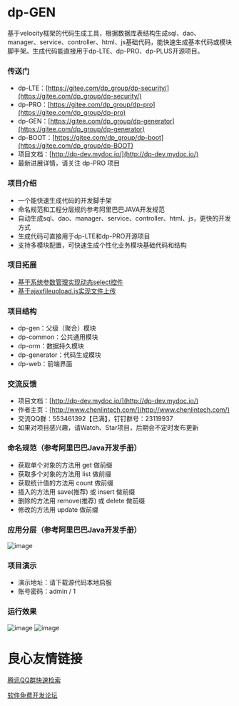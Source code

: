 # dp-GEN
基于velocity框架的代码生成工具，根据数据库表结构生成sql、dao、manager、service、controller、html、js基础代码，能快速生成基本代码或模块脚手架。生成代码能直接用于dp-LTE、dp-PRO、dp-PLUS开源项目。
### 传送门
- dp-LTE：[https://gitee.com/dp_group/dp-security/](https://gitee.com/dp_group/dp-security/)
- dp-PRO：[https://gitee.com/dp_group/dp-pro](https://gitee.com/dp_group/dp-pro)
- dp-GEN：[https://gitee.com/dp_group/dp-generator](https://gitee.com/dp_group/dp-generator)
- dp-BOOT：[https://gitee.com/dp_group/dp-boot](https://gitee.com/dp_group/dp-BOOT)
- 项目文档：[http://dp-dev.mydoc.io/](http://dp-dev.mydoc.io/)
- 最新进展详情，请关注 dp-PRO 项目
### 项目介绍
- 一个能快速生成代码的开发脚手架
- 命名规范和工程分层规约参考阿里巴巴JAVA开发规范
- 自动生成sql、dao、manager、service、controller、html、js，更快的开发方式
- 生成代码可直接用于dp-LTE和dp-PRO开源项目
- 支持多模块配置，可快速生成个性化业务模块基础代码和结构
### 项目拓展
- [基于系统参数管理实现动态select控件](https://my.oschina.net/zhouchenglin/blog/1615653)
- [基于ajaxfileupload.js实现文件上传](https://my.oschina.net/zhouchenglin/blog/1615214)
### 项目结构
- dp-gen：父级（聚合）模块
- dp-common：公共通用模块
- dp-orm：数据持久模块
- dp-generator：代码生成模块
- dp-web：前端界面
### 交流反馈
- 项目文档：[http://dp-dev.mydoc.io/](http://dp-dev.mydoc.io/)
- 作者主页：[http://www.chenlintech.com/](http://www.chenlintech.com/)
- 交流QQ群：553461392【已满】，钉钉群号：23119937
- 如果对项目感兴趣，请Watch、Star项目，后期会不定时发布更新
### 命名规范（参考阿里巴巴Java开发手册）
-  获取单个对象的方法用 get 做前缀
-  获取多个对象的方法用 list 做前缀
-  获取统计值的方法用 count 做前缀
-  插入的方法用 save(推荐) 或 insert 做前缀
-  删除的方法用 remove(推荐) 或 delete 做前缀
-  修改的方法用 update 做前缀
### 应用分层（参考阿里巴巴Java开发手册）
![image](https://images.gitee.com/uploads/images/2020/0104/002419_4bec85b6_562480.png)
### 项目演示
- 演示地址：请下载源代码本地启服
- 账号密码：admin / 1
### 运行效果
![image](https://images.gitee.com/uploads/images/2020/0104/002411_1394d26e_562480.png)
![image](https://images.gitee.com/uploads/images/2020/0104/002414_4a9c410a_562480.png)

 # 良心友情链接

[腾讯QQ群快速检索](http://u.720life.cn/s/8cf73f7c)

[软件免费开发论坛](http://u.720life.cn/s/bbb01dc0)